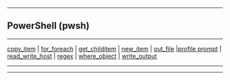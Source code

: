 
***

## PowerShell (pwsh)

***

[copy_item](copy_item\copy_item.html) | [for_foreach](for_foreach\for_foreach.html) | [get_childitem](get_childitem\get_childitem.html) | [new_item](new_item\new_item.html) | [out_file](out_file\out_file.html) |[profile prompt](profile_prompt\profile_prompt.html) | [read_write_host](read_write_host\read_write_host.html) | [regex](regex\regex.html) | [where_object](where_object\where_object.html) | [write_output](write_output\write_output.html)


***
***
